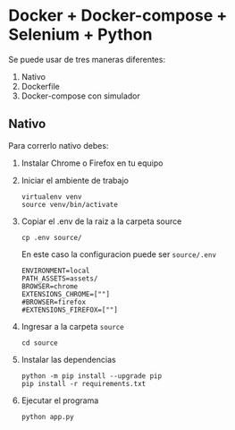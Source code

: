 # Docker + Docker-compose + Selenium + Python

Se puede usar de tres maneras diferentes:

1. Nativo
2. Dockerfile
3. Docker-compose con simulador

## Nativo

Para correrlo nativo debes:

1. Instalar Chrome o Firefox en tu equipo

2. Iniciar el ambiente de trabajo
    ```shell
    virtualenv venv
    source venv/bin/activate
    ```
3. Copiar el .env de la raiz a la carpeta source
    ```shell
   cp .env source/
    ```
   En este caso la configuracion puede ser `source/.env`

    ```dotenv
    ENVIRONMENT=local
    PATH_ASSETS=assets/
    BROWSER=chrome
    EXTENSIONS_CHROME=[""]
    #BROWSER=firefox
    #EXTENSIONS_FIREFOX=[""]
    ```

5. Ingresar a la carpeta `source`
    ```shell
   cd source 
    ```

6. Instalar las dependencias
    ```shell
    python -m pip install --upgrade pip
    pip install -r requirements.txt
   ```
7. Ejecutar el programa
    ```shell
    python app.py
    ```
   
